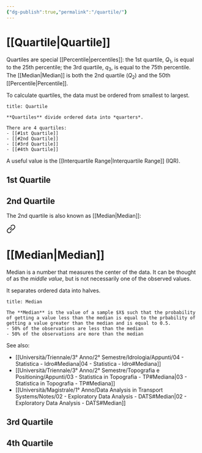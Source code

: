 ```yaml
---
{"dg-publish":true,"permalink":"/quartile/"}
---
```


# [[Quartile\|Quartile]]

Quartiles are special [[Percentile\|percentiles]]: the 1st quartile, $Q_{1}$, is equal to the 25th percentile; the 3rd quartile, $q_{3}$, is equal to the 75th percentile. The [[Median\|Median]] is both the 2nd quartile ($Q_{2}$) and the 50th [[Percentile\|Percentile]].

To calculate quartiles, the data must be ordered from smallest to largest.

```ad-Definizione
title: Quartile

**Quartiles** divide ordered data into *quarters*.

There are 4 quartiles:
- [[#1st Quartile]]
- [[#2nd Quartile]]
- [[#3rd Quartile]]
- [[#4th Quartile]]

```

A useful value is the [[Interquartile Range\|Interquartile Range]] (IQR).

## 1st Quartile


## 2nd Quartile

The 2nd quartile is also known as [[Median\|Median]]:


<div class="transclusion internal-embed is-loaded"><a class="markdown-embed-link" href="/median/" aria-label="Open link"><svg xmlns="http://www.w3.org/2000/svg" width="24" height="24" viewBox="0 0 24 24" fill="none" stroke="currentColor" stroke-width="2" stroke-linecap="round" stroke-linejoin="round" class="svg-icon lucide-link"><path d="M10 13a5 5 0 0 0 7.54.54l3-3a5 5 0 0 0-7.07-7.07l-1.72 1.71"></path><path d="M14 11a5 5 0 0 0-7.54-.54l-3 3a5 5 0 0 0 7.07 7.07l1.71-1.71"></path></svg></a><div class="markdown-embed">




# [[Median\|Median]]

Median is a number that measures the center of the data. It can be thought of as the *middle value*, but is not necessarily one of the observed values. 

It separates ordered data into halves.

```ad-Definizione
title: Median

The **Median** is the value of a sample $X$ such that the probability of getting a value less than the median is equal to the prbability of getting a value greater than the median and is equal to 0.5.
- 50% of the observations are less than the median
- 50% of the observations are more than the median
```


See also:
- [[Università/Triennale/3° Anno/2° Semestre/Idrologia/Appunti/04 - Statistica - Idro#Mediana\|04 - Statistica - Idro#Mediana]]
- [[Università/Triennale/3° Anno/2° Semestre/Topografia e Positioning/Appunti/03 - Statistica in Topografia - TP#Mediana\|03 - Statistica in Topografia - TP#Mediana]]
- [[Università/Magistrale/1° Anno/Data Analysis in Transport Systems/Notes/02 - Exploratory Data Analysis - DATS#Median\|02 - Exploratory Data Analysis - DATS#Median]]


</div></div>

## 3rd Quartile


## 4th Quartile
